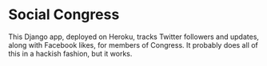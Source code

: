 Social Congress
==============

This Django app, deployed on Heroku, tracks Twitter followers and updates, along with Facebook likes, for members of Congress. It probably does all of this in a hackish fashion, but it works.